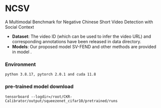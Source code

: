 # NCSV
A Multimodal Benchmark for Negative Chinese Short Video Detection with Social Context
- **Dataset**: The video ID (which can be used to infer the video URL) and corresponding annotations have been released in data directory.
- **Models**: Our proposed model SV-FEND and other methods are provided in model .
### Environment 
```
python 3.8.17, pytorch 2.0.1 and cuda 11.8
```



### pre-trained model download

```
tensorboard --logdir=/root/CKR-Calibrator/output/squeezenet_cifar10/pretrained/runs
```
